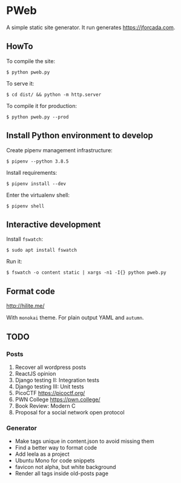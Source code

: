 # PWeb

A simple static site generator. It run generates https://jforcada.com.

## HowTo

To compile the site:

    $ python pweb.py

To serve it:

    $ cd dist/ && python -m http.server

To compile it for production:

    $ python pweb.py --prod

## Install Python environment to develop

Create pipenv management infrastructure:

    $ pipenv --python 3.8.5

Install requirements:

    $ pipenv install --dev

Enter the virtualenv shell:

    $ pipenv shell

## Interactive development

Install `fswatch`:

    $ sudo apt install fswatch

Run it:

    $ fswatch -o content static | xargs -n1 -I{} python pweb.py

## Format code

http://hilite.me/

With `monokai` theme. For plain output YAML and `autumn`.

## TODO

### Posts

1. Recover all wordpress posts
2. ReactJS opinion
3. Django testing II: Integration tests
4. Django testing III: Unit tests
5. PicoCTF https://picoctf.org/
6. PWN College https://pwn.college/
7. Book Review: Modern C
8. Proposal for a social network open protocol

### Generator

- Make tags unique in content.json to avoid missing them
- Find a better way to format code
- Add leela as a project
- Ubuntu Mono for code snippets
- favicon not alpha, but white background
- Render all tags inside old-posts page
